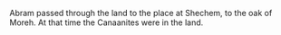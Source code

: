 Abram passed through the land to the place at Shechem, to the oak of Moreh. At that time the Canaanites were in the land.
